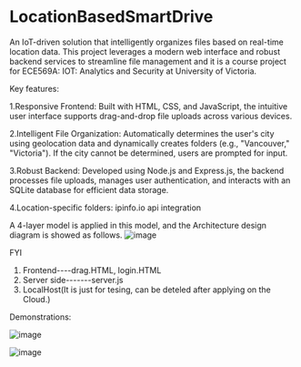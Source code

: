 # LocationBasedSmartDrive
An IoT-driven solution that intelligently organizes files based on real-time location data. This project leverages a modern web interface and robust backend services to streamline file management and it is a course project for ECE569A: IOT: Analytics and Security at University of Victoria.

Key features:

1.Responsive Frontend:
Built with HTML, CSS, and JavaScript, the intuitive user interface supports drag-and-drop file uploads across various devices.

2.Intelligent File Organization:
Automatically determines the user's city using geolocation data and dynamically creates folders (e.g., "Vancouver," "Victoria"). If the city cannot be determined, users are prompted for input.

3.Robust Backend:
Developed using Node.js and Express.js, the backend processes file uploads, manages user authentication, and interacts with an SQLite database for efficient data storage.

4.Location-specific folders: 
ipinfo.io api integration

A 4-layer model is applied in this model, and the Architecture design diagram is showed as follows.
![image](https://github.com/user-attachments/assets/df627b94-9eb3-415d-9ede-514e5d319d30)

FYI
1. Frontend----drag.HTML, login.HTML
2. Server side-------server.js
3. LocalHost(It is just for tesing, can be deteled after applying on the Cloud.)

Demonstrations:

![image](https://github.com/user-attachments/assets/467110ef-5e55-44dc-bd1b-107a8c72116f)

![image](https://github.com/user-attachments/assets/62dd33b9-9322-4f98-a88d-8a756533f2c2)
